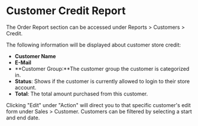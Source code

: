 Customer Credit Report
======================

The Order Report section can be accessed under Reports > Customers > Credit.

The following information will be displayed about customer store credit:

- **Customer Name**
- **E-Mail**
- **Customer Group:**The customer group the customer is categorized in.
- **Status**: Shows if the customer is currently allowed to login to their store account.
- **Total**: The total amount purchased from this customer.

Clicking "Edit" under "Action" will direct you to that specific customer's edit form under Sales > Customer. Customers can be filtered by selecting a start and end date.
